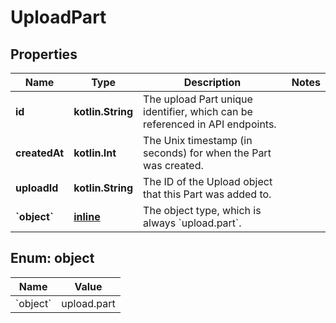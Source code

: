 
# UploadPart

## Properties
| Name | Type | Description | Notes |
| ------------ | ------------- | ------------- | ------------- |
| **id** | **kotlin.String** | The upload Part unique identifier, which can be referenced in API endpoints. |  |
| **createdAt** | **kotlin.Int** | The Unix timestamp (in seconds) for when the Part was created. |  |
| **uploadId** | **kotlin.String** | The ID of the Upload object that this Part was added to. |  |
| **&#x60;object&#x60;** | [**inline**](#&#x60;Object&#x60;) | The object type, which is always &#x60;upload.part&#x60;. |  |


<a id="`Object`"></a>
## Enum: object
| Name | Value |
| ---- | ----- |
| &#x60;object&#x60; | upload.part |



